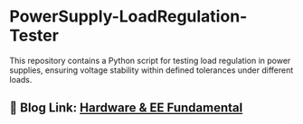 # PowerSupply-LoadRegulation-Tester
This repository contains a Python script for testing load regulation in power supplies, ensuring voltage stability within defined tolerances under different loads.

## 🌟 Blog Link: [Hardware & EE Fundamental](https://docs.google.com/document/d/1T7CMkyIj2viTvtc2fpWc24gUgGb3LPDfmJTzH9S-jbE/edit#heading=h.i99a21x6n0iv)
